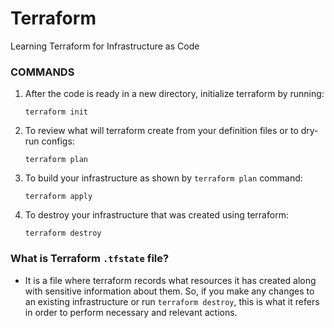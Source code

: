 # Terraform
Learning Terraform for Infrastructure as Code


### COMMANDS ###
1. After the code is ready in a new directory, initialize terraform by running:

   ```shell
   terraform init
   ```

2. To review what will terraform create from your definition files or to dry-run configs:

   ```shell
   terraform plan
   ```

3. To build your infrastructure as shown by `terraform plan` command:
   
    ```shell
    terraform apply
    ```

4. To destroy your infrastructure that was created using terraform:

   ```shell
   terraform destroy
   ```

### **What is Terraform `.tfstate` file?**
- It is a file where terraform records what resources it has created along with sensitive information about them. So, if you make any changes to an existing infrastructure or run `terraform destroy`, this is what it refers in order to perform necessary and relevant actions.